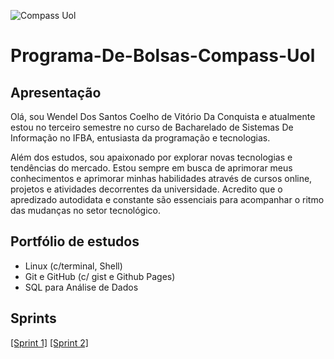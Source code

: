 ![Compass Uol](https://i.imgur.com/BTAqo7j.jpeg)
# Programa-De-Bolsas-Compass-Uol
 
## Apresentação

Olá, sou Wendel Dos Santos Coelho de Vitório Da Conquista e atualmente estou no terceiro semestre no curso de Bacharelado de Sistemas De Informação no IFBA, entusiasta da programação e tecnologias.

Além dos estudos, sou apaixonado por explorar novas tecnologias e tendências do mercado. Estou sempre em busca de aprimorar meus conhecimentos e aprimorar minhas habilidades através de cursos online, projetos e atividades decorrentes da universidade. Acredito que o apredizado autodidata e constante são essenciais para acompanhar o ritmo das mudanças no setor tecnológico.

## Portfólio de estudos

- Linux (c/terminal, Shell)
- Git e GitHub (c/ gist e Github Pages)
- SQL para Análise de Dados

## Sprints

[[Sprint 1]](https://github.com/WendeldsCoelho/Programa-De-Bolsas-Compass-Uol/blob/main/Sprint%201/README.md)
[[Sprint 2]](https://github.com/WendeldsCoelho/Programa-De-Bolsas-Compass-Uol/tree/main/Sprint%202/README.md)
